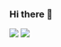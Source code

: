 ### Hi there 👋
<img src="https://img.shields.io/badge/wnekdns5015@gmail.com-black?style=flat-square&logo=Gmail&logoColor=white"/>
<img src="https://img.shields.io/badge/010-2638-3054-black?style=flat-square&logo=Gmail&logoColor=white"/>

<!--
**dawoon-joo/dawoon-joo** is a ✨ _special_ ✨ repository because its `README.md` (this file) appears on your GitHub profile.

Here are some ideas to get you started:

- 🔭 I’m currently working on ...
- 🌱 I’m currently learning ...
- 👯 I’m looking to collaborate on ...
- 🤔 I’m looking for help with ...
- 💬 Ask me about ...
- 📫 How to reach me: ...
- 😄 Pronouns: ...
- ⚡ Fun fact: ...
-->
